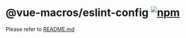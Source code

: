 # @vue-macros/eslint-config [![npm](https://img.shields.io/npm/v/@vue-macros/eslint-config.svg)](https://npmjs.com/package/@vue-macros/eslint-config)

Please refer to [README.md](https://github.com/sxzz/vue-macros#readme)
